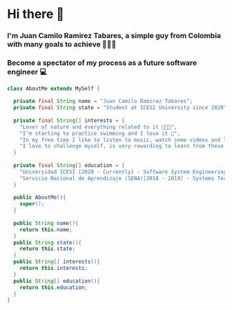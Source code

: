 # Hi there 👋
### I'm Juan Camilo Ramirez Tabares, a simple guy from Colombia with many goals to achieve 🌟🇨🇴

### Become a spectator of my process as a future software engineer 💻

``` java
class AboutMe extends MySelf {

  private final String name = "Juan Camilo Ramirez Tabares";
  private final String state = "Student at ICESI University since 2020";
  
  private final String[] interests = {
    "Lover of nature and everything related to it 🌱🌿🍀",
    "I'm starting to practice swimming and I love it 🌊",
    "In my free time I like to listen to music, watch some videos and learn about anything"
    "I love to challenge myself, is very rewarding to learn from these. Although it takes me a while to achieve it 😅"
  }
  
  private final String[] education = {
    "Universidad ICESI [2020 - Currently] - Software System Engineering",
    "Servicio Nacional de Aprendizaje (SENA)[2018 - 2019] - Systems Technician" 
  }
  
  public AboutMe(){
    super();
  }
  
  public String name(){
    return this.name;
  }
  public String state(){
    return this.state;
  }
  public String[] interests(){
    return this.interests;
  }
  public String[] education(){
    return this.education;
  }  
}

```

<!--
**JCamiloRamirezTabares/JCamiloRamirezTabares** is a ✨ _special_ ✨ repository because its `README.md` (this file) appears on your GitHub profile.

Here are some ideas to get you started:

- 🔭 I’m currently working on ...
- 🌱 I’m currently learning ...
- 👯 I’m looking to collaborate on ...
- 🤔 I’m looking for help with ...
- 💬 Ask me about ...
- 📫 How to reach me: ...
- 😄 Pronouns: ...
- ⚡ Fun fact: ...
-->
